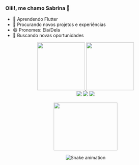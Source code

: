 ### Oiii!, me chamo Sabrina 🦄

- 🌱 Aprendendo Flutter
- 👯 Procurando novos projetos e experiências
- 😄 Pronomes: Ela/Dela
- 🫶 Buscando novas oportunidades

<div align="center">
  <a href="https://github.com/SahRB">
    <img height="150em" src="https://github-readme-stats.vercel.app/api?username=SahRB&count_private=true&include_all_commits=true&show_icons=true&theme=dracula&hide_border=false&show_owner=true"/>
    <img height="150em" src="https://github-readme-stats.vercel.app/api/top-langs/?username=SahRB&theme=dracula&hide_border=false&&layout=compact"/>
  </a>
</div>

<div align="center"> 
  <a href="https://instagram.com/sa._.sas?igshid=ZDc4ODBmNjlmNQ==" target="_blank"><img src="https://img.shields.io/badge/-Instagram-%23E4405F?style=for-the-badge&logo=instagram&logoColor=white" target="_blank"></a>
  <a href = "mailto:sabrinareginadebarros@gmail.com"><img src="https://img.shields.io/badge/-Gmail-%23333?style=for-the-badge&logo=gmail&logoColor=white" target="_blank"></a>
  <a href="https://www.linkedin.com/in/sabrina-barrosz/" target="_blank"><img src="https://img.shields.io/badge/-LinkedIn-%230077B5?style=for-the-badge&logo=linkedin&logoColor=white" target="_blank"></a> 
  
</div>

<br>
<div align="center">
<img src="https://media.giphy.com/media/bcKmIWkUMCjVm/giphy.gif" width="200" height="150" frameBorder="0" class="giphy-embed" allowFullScreen>
</div>

<div align="center">

  ![Snake animation](https://github.com/danielbped/SahRB/blob/output/github-contribution-grid-snake.svg)
  
</div>
